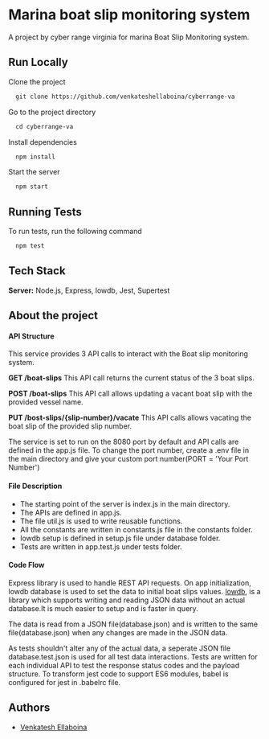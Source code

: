# Marina boat slip monitoring system

A project by cyber range virginia for marina Boat Slip Monitoring system.


## Run Locally

Clone the project

```bash
  git clone https://github.com/venkateshellaboina/cyberrange-va
```

Go to the project directory

```bash
  cd cyberrange-va
```

Install dependencies

```bash
  npm install
```

Start the server

```bash
  npm start
```

## Running Tests

To run tests, run the following command

```bash
  npm test
```


## Tech Stack

**Server:** Node.js, Express, lowdb, Jest, Supertest

## About the project
#### API Structure
This service provides 3 API calls to interact with the Boat slip monitoring system.

**GET /boat-slips**
This API call returns the current status of the 3 boat slips.

**POST /boat-slips**
This API call allows updating a vacant boat slip with the provided vessel name.

**PUT /bost-slips/{slip-number}/vacate**
This API calls allows vacating the boat slip of the provided slip number.


The service is set to run on the 8080 port by default and API calls are defined in the app.js file. 
To change the port number, create a .env file in the main directory and give your custom port number(PORT = 'Your Port Number')

#### File Description
- The starting point of the server is index.js in the main directory.
- The APIs are defined in app.js.
- The file util.js is used to write reusable functions.
- All the constants are written in constants.js file in the constants folder.
- lowdb setup is defined in setup.js file under database folder.
- Tests are written in app.test.js under tests folder.

#### Code Flow
Express library is used to handle REST API requests. 
On app initialization, lowdb database is used to set the data to initial boat slips values. 
[lowdb](https://www.npmjs.com/package/lowdb), is a library which supports writing and reading JSON data without an actual database.It is much easier to setup and is faster in query.

The data is read from a JSON file(database.json) and is written to the same file(database.json) when any changes are made in the JSON data.

As tests shouldn't alter any of the actual data, a seperate JSON file database.test.json is used for all test data interactions.
Tests are written for each individual API to test the response status codes and the payload structure. To transform jest code to support ES6 modules, babel is configured for jest in .babelrc file. 


## Authors

- [Venkatesh Ellaboina](https://www.github.com/venkateshellaboina)
